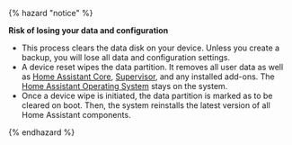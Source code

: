 <!--- Note about the device reset. Applies to both Home Assistant Green and Yellow. -->

{% hazard "notice" %}

**Risk of losing your data and configuration**

- This process clears the data disk on your device. Unless you create a backup, you will lose all data and configuration settings.
- A device reset wipes the data partition. It removes all user data as well as [Home Assistant Core](https://www.home-assistant.io/docs/glossary/#home-assistant-core), [Supervisor](https://www.home-assistant.io/docs/glossary/#home-assistant-supervisor), and any installed add-ons. The [Home Assistant Operating System](https://www.home-assistant.io/docs/glossary/#home-assistant-operating-system) stays on the system.
- Once a device wipe is initiated, the data partition is marked as to be cleared on boot. Then, the system reinstalls the latest version of all Home Assistant components.

{% endhazard %}